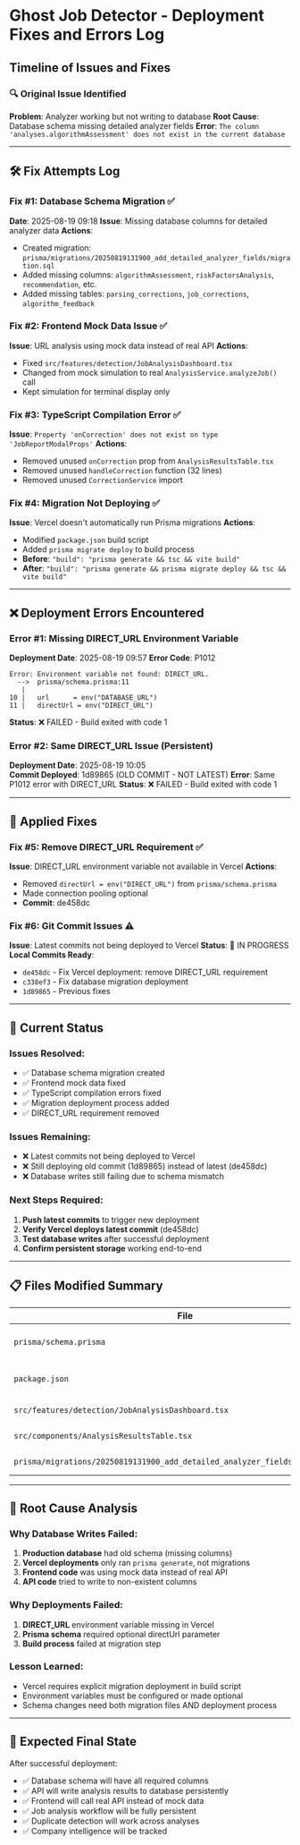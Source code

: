 # Ghost Job Detector - Deployment Fixes and Errors Log

## Timeline of Issues and Fixes

### 🔍 **Original Issue Identified**
**Problem**: Analyzer working but not writing to database
**Root Cause**: Database schema missing detailed analyzer fields
**Error**: `The column 'analyses.algorithmAssessment' does not exist in the current database`

---

## 🛠️ **Fix Attempts Log**

### **Fix #1: Database Schema Migration** ✅
**Date**: 2025-08-19 09:18
**Issue**: Missing database columns for detailed analyzer data
**Actions**:
- Created migration: `prisma/migrations/20250819131900_add_detailed_analyzer_fields/migration.sql`
- Added missing columns: `algorithmAssessment`, `riskFactorsAnalysis`, `recommendation`, etc.
- Added missing tables: `parsing_corrections`, `job_corrections`, `algorithm_feedback`

### **Fix #2: Frontend Mock Data Issue** ✅
**Issue**: URL analysis using mock data instead of real API
**Actions**:
- Fixed `src/features/detection/JobAnalysisDashboard.tsx`
- Changed from mock simulation to real `AnalysisService.analyzeJob()` call
- Kept simulation for terminal display only

### **Fix #3: TypeScript Compilation Error** ✅
**Issue**: `Property 'onCorrection' does not exist on type 'JobReportModalProps'`
**Actions**:
- Removed unused `onCorrection` prop from `AnalysisResultsTable.tsx`
- Removed unused `handleCorrection` function (32 lines)
- Removed unused `CorrectionService` import

### **Fix #4: Migration Not Deploying** ✅
**Issue**: Vercel doesn't automatically run Prisma migrations
**Actions**:
- Modified `package.json` build script
- Added `prisma migrate deploy` to build process
- **Before**: `"build": "prisma generate && tsc && vite build"`
- **After**: `"build": "prisma generate && prisma migrate deploy && tsc && vite build"`

---

## ❌ **Deployment Errors Encountered**

### **Error #1: Missing DIRECT_URL Environment Variable**
**Deployment Date**: 2025-08-19 09:57
**Error Code**: P1012
```
Error: Environment variable not found: DIRECT_URL.
  -->  prisma/schema.prisma:11
   | 
10 |   url      = env("DATABASE_URL")
11 |   directUrl = env("DIRECT_URL")
```
**Status**: ❌ FAILED - Build exited with code 1

### **Error #2: Same DIRECT_URL Issue (Persistent)**
**Deployment Date**: 2025-08-19 10:05  
**Commit Deployed**: 1d89865 (OLD COMMIT - NOT LATEST)
**Error**: Same P1012 error with DIRECT_URL
**Status**: ❌ FAILED - Build exited with code 1

---

## 🔧 **Applied Fixes**

### **Fix #5: Remove DIRECT_URL Requirement** ✅
**Issue**: DIRECT_URL environment variable not available in Vercel
**Actions**:
- Removed `directUrl = env("DIRECT_URL")` from `prisma/schema.prisma`
- Made connection pooling optional
- **Commit**: de458dc

### **Fix #6: Git Commit Issues** ⚠️
**Issue**: Latest commits not being deployed to Vercel
**Status**: 🔄 IN PROGRESS
**Local Commits Ready**:
- `de458dc` - Fix Vercel deployment: remove DIRECT_URL requirement
- `c338ef3` - Fix database migration deployment
- `1d89865` - Previous fixes

---

## 🎯 **Current Status**

### **Issues Resolved**:
- ✅ Database schema migration created
- ✅ Frontend mock data fixed  
- ✅ TypeScript compilation errors fixed
- ✅ Migration deployment process added
- ✅ DIRECT_URL requirement removed

### **Issues Remaining**:
- ❌ Latest commits not being deployed to Vercel
- ❌ Still deploying old commit (1d89865) instead of latest (de458dc)
- ❌ Database writes still failing due to schema mismatch

### **Next Steps Required**:
1. **Push latest commits** to trigger new deployment
2. **Verify Vercel deploys latest commit** (de458dc)
3. **Test database writes** after successful deployment
4. **Confirm persistent storage** working end-to-end

---

## 📋 **Files Modified Summary**

| File | Issue | Fix Applied | Status |
|------|-------|-------------|--------|
| `prisma/schema.prisma` | Missing DIRECT_URL | Removed directUrl requirement | ✅ Fixed |
| `package.json` | No migration deployment | Added `prisma migrate deploy` | ✅ Fixed |
| `src/features/detection/JobAnalysisDashboard.tsx` | Mock data only | Use real API calls | ✅ Fixed |
| `src/components/AnalysisResultsTable.tsx` | TypeScript errors | Removed unused props | ✅ Fixed |
| `prisma/migrations/20250819131900_add_detailed_analyzer_fields/migration.sql` | Missing DB schema | Comprehensive migration | ✅ Created |

---

## 🔬 **Root Cause Analysis**

### **Why Database Writes Failed**:
1. **Production database** had old schema (missing columns)
2. **Vercel deployments** only ran `prisma generate`, not migrations
3. **Frontend code** was using mock data instead of real API
4. **API code** tried to write to non-existent columns

### **Why Deployments Failed**:
1. **DIRECT_URL** environment variable missing in Vercel
2. **Prisma schema** required optional directUrl parameter
3. **Build process** failed at migration step

### **Lesson Learned**:
- Vercel requires explicit migration deployment in build script
- Environment variables must be configured or made optional
- Schema changes need both migration files AND deployment process

---

## 🎉 **Expected Final State**

After successful deployment:
- ✅ Database schema will have all required columns
- ✅ API will write analysis results to database persistently  
- ✅ Frontend will call real API instead of mock data
- ✅ Job analysis workflow will be fully persistent
- ✅ Duplicate detection will work across analyses
- ✅ Company intelligence will be tracked